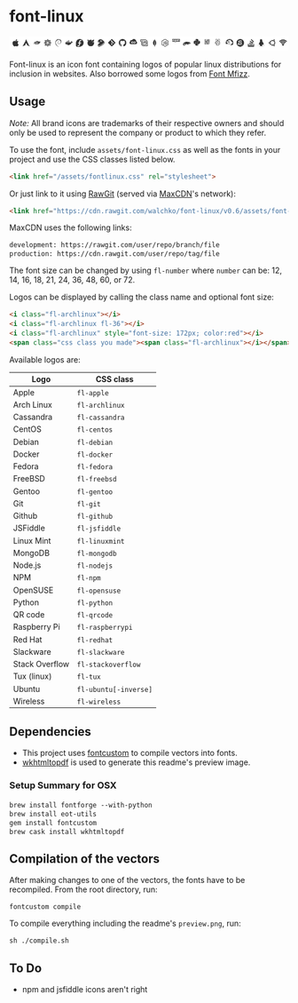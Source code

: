 # font-linux #

![Available logos](assets/preview.png)

Font-linux is an icon font containing logos of popular linux distributions for
inclusion in websites. Also borrowed some logos from [Font Mfizz](https://github.com/fizzed/font-mfizz).

## Usage ##

*Note:* All brand icons are trademarks of their respective owners and should only be used to represent the company or product to which they refer.

To use the font, include `assets/font-linux.css` as well as the
fonts in your project and use the CSS classes listed below.

```html
<link href="/assets/fontlinux.css" rel="stylesheet">
```

Or just link to it using [RawGit](https://rawgit.com) (served via [MaxCDN](https://www.maxcdn.com)'s network):

```html
<link href="https://cdn.rawgit.com/walchko/font-linux/v0.6/assets/font-linux.css" rel="stylesheet">
```

MaxCDN uses the following links:

	development: https://rawgit.com/user/repo/branch/file
	production: https://cdn.rawgit.com/user/repo/tag/file

The font size can be changed by using `fl-number` where `number` can be: 12, 14,
16, 18, 21, 24, 36, 48, 60, or 72.

Logos can be displayed by calling the class name and optional font size:

```html
<i class="fl-archlinux"></i>
<i class="fl-archlinux fl-36"></i>
<i class="fl-archlinux" style="font-size: 172px; color:red"></i>
<span class="css class you made"><span class="fl-archlinux"></i></span>
```

Available logos are:

| Logo         | CSS class                
| -------------|--------------------------
| Apple        | `fl-apple`
| Arch Linux   | `fl-archlinux`           
| Cassandra    | `fl-cassandra`
| CentOS       | `fl-centos`              
| Debian       | `fl-debian`              
| Docker       | `fl-docker`              
| Fedora       | `fl-fedora`              
| FreeBSD      | `fl-freebsd`             
| Gentoo       | `fl-gentoo`              
| Git          | `fl-git`              
| Github       | `fl-github`              
| JSFiddle     | `fl-jsfiddle`              
| Linux Mint   | `fl-linuxmint`           
| MongoDB      | `fl-mongodb`           
| Node.js      | `fl-nodejs`           
| NPM          | `fl-npm`           
| OpenSUSE     | `fl-opensuse`            
| Python       | `fl-python`           
| QR code      | `fl-qrcode`           
| Raspberry Pi | `fl-raspberrypi`           
| Red Hat      | `fl-redhat`              
| Slackware    | `fl-slackware`
| Stack Overflow | `fl-stackoverflow`
| Tux (linux)  | `fl-tux`
| Ubuntu       | `fl-ubuntu[-inverse]`
| Wireless     | `fl-wireless`    

## Dependencies ##

* This project uses [fontcustom](https://github.com/FontCustom/fontcustom) to compile vectors into fonts.
* [wkhtmltopdf](http://wkhtmltopdf.org/) is used to generate this readme's preview image.

### Setup Summary for OSX

	brew install fontforge --with-python
	brew install eot-utils
	gem install fontcustom
	brew cask install wkhtmltopdf

## Compilation of the vectors ##

After making changes to one of the vectors, the fonts have to be recompiled.
From the root directory, run:

	fontcustom compile

To compile everything including the readme's `preview.png`, run:

	sh ./compile.sh

## To Do

 - npm and jsfiddle icons aren't right
